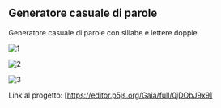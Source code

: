 ## Generatore casuale di parole
Generatore casuale di parole con sillabe e lettere doppie

![1](https://user-images.githubusercontent.com/76476654/112218759-68ce6480-8c24-11eb-8497-8fec9cc0210c.png)

![2](https://user-images.githubusercontent.com/76476654/112218766-6b30be80-8c24-11eb-93ba-bf4080b82e10.png)

![3](https://user-images.githubusercontent.com/76476654/112218768-6c61eb80-8c24-11eb-9411-323478e10b38.png)

Link al progetto: [https://editor.p5js.org/Gaia/full/0jDObJ9x9]

